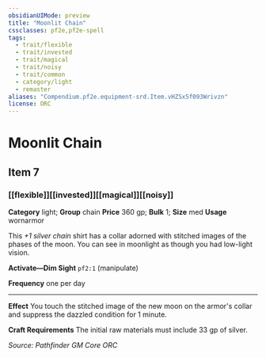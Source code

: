 ```yaml
---
obsidianUIMode: preview
title: "Moonlit Chain"
cssclasses: pf2e,pf2e-spell
tags:
  - trait/flexible
  - trait/invested
  - trait/magical
  - trait/noisy
  - trait/common
  - category/light
  - remaster
aliases: "Compendium.pf2e.equipment-srd.Item.vHZSx5f093Wrivzn"
license: ORC
---
```

# Moonlit Chain
## Item 7
### [[flexible]][[invested]][[magical]][[noisy]]

**Category** light; **Group** chain
**Price** 360 gp; 
**Bulk** 1; **Size** med
**Usage** wornarmor

This _+1 silver chain_ shirt has a collar adorned with stitched images of the phases of the moon. You can see in moonlight as though you had low-light vision.

**Activate—Dim Sight** `pf2:1` (manipulate)

**Frequency** one per day

* * *

**Effect** You touch the stitched image of the new moon on the armor's collar and suppress the dazzled condition for 1 minute.

**Craft Requirements** The initial raw materials must include 33 gp of silver.

*Source: Pathfinder GM Core*
*ORC*